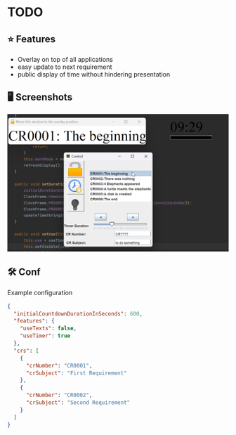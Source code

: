 # TODO

## ⭐ Features
* Overlay on top of all applications
* easy update to next requirement
* public display of time without hindering presentation

## 🖥️️ Screenshots
![Overview](documentation/images/overview.png)

## 🛠️ Conf
Example configuration
```json lines
{
  "initialCountdownDurationInSeconds": 600,
  "features": {
    "useTexts": false,
    "useTimer": true
  },
  "crs": [
    {
      "crNumber": "CR0001",
      "crSubject": "First Requirement"
    },
    {
      "crNumber": "CR0002",
      "crSubject": "Second Requirement"
    }
  ]
}
```
